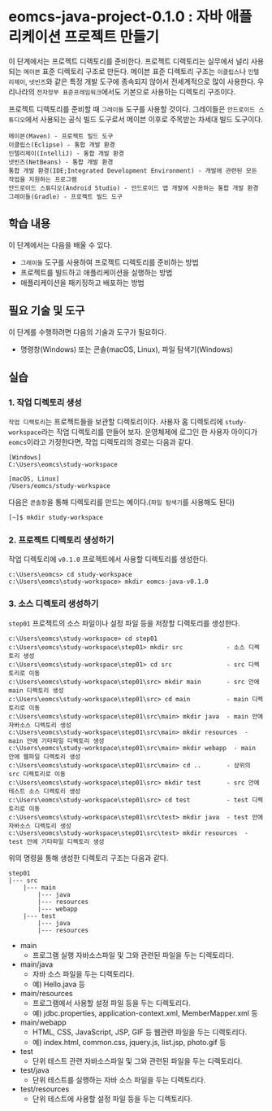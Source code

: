 # eomcs-java-project-0.1.0 : 자바 애플리케이션 프로젝트 만들기

이 단계에서는 프로젝트 디렉토리를 준비한다.
프로젝트 디렉토리는 실무에서 널리 사용되는 `메이븐` 표준 디렉토리 구조로 만든다.
메이븐 표준 디렉토리 구조는 `이클립스`나 `인텔리제이`, `넷빈즈`와 같은 특정 개발 도구에 종속되지 않아서 전세계적으로 많이 사용한다.
우리나라의 `전자정부 표준프레임워크`에서도 기본으로 사용하는 디렉토리 구조이다.

프로젝트 디렉토리를 준비할 때 `그레이들` 도구를 사용할 것이다.
그레이들은 `안드로이드 스튜디오`에서 사용되는 공식 빌드 도구로서 메이븐 이후로 주목받는 차세대 빌드 도구이다.

```
메이븐(Maven) - 프로젝트 빌드 도구
이클립스(Eclipse) - 통합 개발 환경
인텔리제이(IntelliJ) - 통합 개발 환경
넷빈즈(NetBeans) - 통합 개발 환경
통합 개발 환경(IDE;Integrated Development Environment) - 개발에 관련된 모든 작업을 지원하는 프로그램
안드로이드 스튜디오(Android Studio) - 안드로이드 앱 개발에 사용하는 통합 개발 환경
그레이들(Gradle) - 프로젝트 빌드 도구
```

## 학습 내용
이 단계에서는 다음을 배울 수 있다.
- `그레이들` 도구를 사용하여 프로젝트 디렉토리를 준비하는 방법
- 프로젝트를 빌드하고 애플리케이션을 실행하는 방법
- 애플리케이션을 패키징하고 배포하는 방법

## 필요 기술 및 도구
이 단계를 수행하려면 다음의 기술과 도구가 필요하다.
- 명령창(Windows) 또는 콘솔(macOS, Linux), 파일 탐색기(Windows)

## 실습

### 1. 작업 디렉토리 생성
`작업 디렉토리`는 프로젝트들을 보관할 디렉토리이다.
사용자 홈 디렉토리에 `study-workspace`라는 작업 디렉토리를 만들어 보자.
운영체제에 로그인 한 사용자 아이디가 `eomcs`이라고 가정한다면, 작업 디렉토리의 경로는 다음과 같다.
```
[Windows]
C:\Users\eomcs\study-workspace

[macOS, Linux]
/Users/eomcs/study-workspace
```

다음은 `콘솔창`을 통해 디렉토리를 만드는 예이다.(`파일 탐색기`를 사용해도 된다)
```bash
[~]$ mkdir study-workspace
```

### 2. 프로젝트 디렉토리 생성하기
작업 디렉토리에 `v0.1.0` 프로젝트에서 사용할 디렉토리를 생성한다.
```
c:\Users\eomcs> cd study-workspace
c:\Users\eomcs\study-workspace> mkdir eomcs-java-v0.1.0
```

### 3. 소스 디렉토리 생성하기
`step01` 프로젝트의 소스 파일이나 설정 파일 등을 저장할 디렉토리를 생성한다.
```
c:\Users\eomcs\study-workspace> cd step01
c:\Users\eomcs\study-workspace\step01> mkdir src            - 소스 디렉토리 생성
c:\Users\eomcs\study-workspace\step01> cd src               - src 디렉토리로 이동
c:\Users\eomcs\study-workspace\step01\src> mkdir main       - src 안에 main 디렉토리 생성
c:\Users\eomcs\study-workspace\step01\src> cd main          - main 디렉토리로 이동
c:\Users\eomcs\study-workspace\step01\src\main> mkdir java  - main 안에 자바소스 디렉토리 생성
c:\Users\eomcs\study-workspace\step01\src\main> mkdir resources  - main 안에 기타파일 디렉토리 생성
c:\Users\eomcs\study-workspace\step01\src\main> mkdir webapp  - main 안에 웹파일 디렉토리 생성
c:\Users\eomcs\study-workspace\step01\src\main> cd ..       - 상위의 src 디렉토리로 이동
c:\Users\eomcs\study-workspace\step01\src> mkdir test       - src 안에 테스트 소스 디렉토리 생성
c:\Users\eomcs\study-workspace\step01\src> cd test          - test 디렉토리로 이동
c:\Users\eomcs\study-workspace\step01\src\test> mkdir java  - test 안에 자바소스 디렉토리 생성
c:\Users\eomcs\study-workspace\step01\src\test> mkdir resources  - test 안에 기타파일 디렉토리 생성
```

위의 명령을 통해 생성한 디렉토리 구조는 다음과 같다.
```
step01
|--- src
    |--- main
        |--- java
        |--- resources
        |--- webapp
    |--- test
        |--- java
        |--- resources
```  
- main
    - 프로그램 실행 자바소스파일 및 그와 관련된 파일을 두는 디렉토리다.
- main/java
    - 자바 소스 파일을 두는 디렉토리다.
    - 예) Hello.java 등
- main/resources
    - 프로그램에서 사용할 설정 파일 등을 두는 디렉토리다.
    - 예) jdbc.properties, application-context.xml, MemberMapper.xml 등
- main/webapp
    - HTML, CSS, JavaScript, JSP, GIF 등 웹관련 파일을 두는 디렉토리다.
    - 예) index.html, common.css, jquery.js, list.jsp, photo.gif 등
- test
    - 단위 테스트 관련 자바소스파일 및 그와 관련된 파일을 두는 디렉토리다.
- test/java
    - 단위 테스트를 실행하는 자바 소스 파일을 두는 디렉토리다.
- test/resources
    - 단위 테스트에 사용할 설정 파일 등을 두는 디렉토리다.
